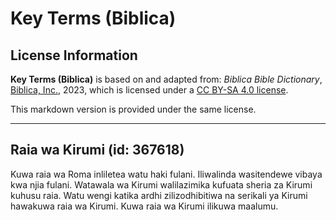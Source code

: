 # Key Terms (Biblica)

## License Information

**Key Terms (Biblica)** is based on and adapted from: _Biblica Bible Dictionary_, [Biblica, Inc.](https://www.biblica.com/), 2023, which is licensed under a [CC BY-SA 4.0 license](https://creativecommons.org/licenses/by-sa/4.0/legalcode.en).

This markdown version is provided under the same license.



--------------------------------

## Raia wa Kirumi (id: 367618)

Kuwa raia wa Roma inliletea watu haki fulani. Iliwalinda wasitendewe vibaya kwa njia fulani. Watawala wa Kirumi walilazimika kufuata sheria za Kirumi kuhusu raia. Watu wengi katika ardhi zilizodhibitiwa na serikali ya Kirumi hawakuwa raia wa Kirumi. Kuwa raia wa Kirumi ilikuwa maalumu.


